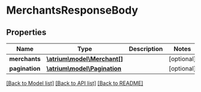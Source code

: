 # MerchantsResponseBody

## Properties
Name | Type | Description | Notes
------------ | ------------- | ------------- | -------------
**merchants** | [**\atrium\model\Merchant[]**](Merchant.md) |  | [optional] 
**pagination** | [**\atrium\model\Pagination**](Pagination.md) |  | [optional] 

[[Back to Model list]](../README.md#documentation-for-models) [[Back to API list]](../README.md#documentation-for-api-endpoints) [[Back to README]](../README.md)


